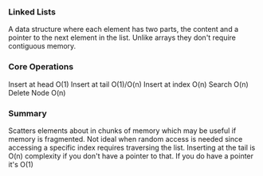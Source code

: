 ### Linked Lists

A data structure where each element has two parts, the content and a pointer to the next element in the list. Unlike arrays they don't require contiguous memory.

### Core Operations

Insert at head O(1)
Insert at tail O(1)/O(n)
Insert at index O(n)
Search O(n)
Delete Node O(n)

### Summary
Scatters elements about in chunks of memory which may be useful if memory is fragmented. Not ideal when random access is needed since accessing a specific index requires traversing the list. Inserting at the tail is O(n) complexity if you don't have a pointer to that. If you do have a pointer it's O(1)